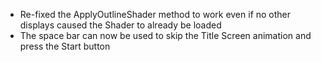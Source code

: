 - Re-fixed the ApplyOutlineShader method to work even if no other displays caused the Shader to already be loaded
- The space bar can now be used to skip the Title Screen animation and press the Start button